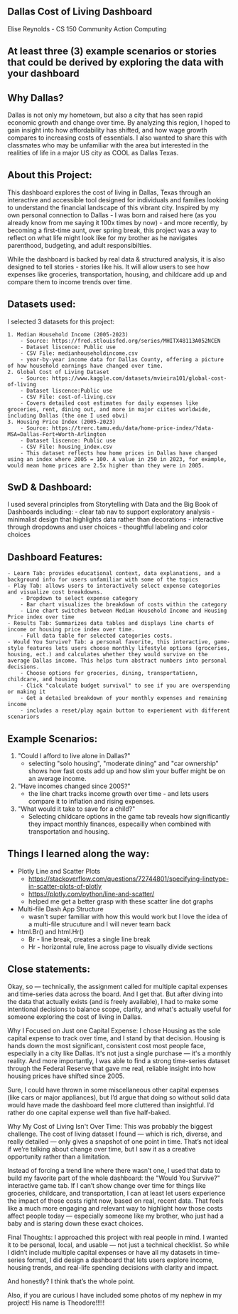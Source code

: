 ## Dallas Cost of Living Dashboard 
Elise Reynolds - CS 150 Community Action Computing 

## At least three (3) example scenarios or stories that could be derived by exploring the data with your dashboard

## Why Dallas? 

Dallas is not only my hometown, but also a city that has seen rapid economic growth and change over time. By analyzing this region, I hoped to gain insight into how affordability has shifted, and how wage growth compares to increasing costs of essentials. I also wanted to share this with classmates who may be unfamiliar with the area but interested in the realities of life in a major US city as COOL as Dallas Texas. 

## About this Project: 

This dashboard explores the cost of living in Dallas, Texas through an interactive and accessible tool designed for individuals and families looking to understand the financial landscape of this vibrant city. Inspired by my own personal connection to Dallas - I was born and raised here (as you already know from me saying it 100x times by now) - and more recently, by becoming a first-time aunt, over spring break, this project was a way to reflect on what life might look like for my brother as he navigates parenthood, budgeting, and adult responsibilties.

While the dashboard is backed by real data & structured analysis, it is also designed to tell stories - stories like his. It will allow users to see how expenses like groceries, transportation, housing, and childcare add up and compare them to income trends over time. 

## Datasets used: 

I selected 3 datasets for this project: 

    1. Median Household Income (2005-2023)
        - Source: https://fred.stlouisfed.org/series/MHITX48113A052NCEN
        - Dataset liscence: Public use
        - CSV File: medianhouseholdincome.csv
        - year-by-year income data for Dallas County, offering a picture of how household earnings have changed over time. 
    2. Global Cost of Living Dataset
        - Source: https://www.kaggle.com/datasets/mvieira101/global-cost-of-living
        - Dataset liscence:Public use
        - CSV File: cost-of-living.csv
        - Covers detailed cost estimates for daily expenses like groceries, rent, dining out, and more in major ciites worldwide, including Dallas (the one I used obvi)
    3. Housing Price Index (2005-2023)
        - Source: https://trerc.tamu.edu/data/home-price-index/?data-MSA=Dallas-Fort+Worth-Arlington
        - Dataset liscence: Public use
        - CSV File: housing_index.csv
        - This dataset reflects how home prices in Dallas have changed using an index where 2005 = 100. A value in 250 in 2023, for example, would mean home prices are 2.5x higher than they were in 2005.  

## SwD & Dashboard: 

I used several principles from Storytelling with Data and the Big Book of Dashboards including: 
    - clear tab nav to support exploratory analysis
    - minimalist design that highlights data rather than decorations 
    - interactive through dropdowns and user choices
    - thoughtful labeling and color choices 

## Dashboard Features: 

    - Learn Tab: provides educational context, data explanations, and a background info for users unfamiliar with some of the topics 
    - Play Tab: allows users to interactively select expense categories and visualize cost breakdowns. 
        - Dropdown to select expense category 
        - Bar chart visualizes the breakdown of costs within the category 
        - Line chart switches between Median Household Income and Housing Price index over time 
    - Results Tab: Summarizes data tables and displays line charts of income or housing price index over time.
        - Full data table for selected categories costs. 
    - Would You Survive? Tab: a personal favorite, this interactive, game-style features lets users choose monthly lifestyle options (groceries, housing, ect.) and calculates whether they would survive on the average Dallas income. This helps turn abstract numbers into personal decisions. 
        - Choose options for groceries, dining, transportationn, childcare, and housing
        - Click "calculate budget survival" to see if you are overspending or making it 
        - Get a detailed breakdown of your monthly expenses and remaining income    
        - includes a reset/play again button to experiement with different scenariors 

## Example Scenarios: 
1. "Could I afford to live alone in Dallas?"
   - selecting "solo housing", "moderate dining" and "car ownership" shows how fast costs add up and how slim your buffer might be on an average income. 
2. "Have incomes changed since 2005?"
   - the line chart tracks income growth over time - and lets users compare it to inflation and rising expenses. 
3. "What would it take to save for a child?"
   - Selecting childcare options in the game tab reveals how significantly they impact monthly finances, especailly  when combined with transportation and housing. 


## Things I learned along the way: 
- Plotly Line and Scatter Plots 
  - https://stackoverflow.com/questions/72744801/specifying-linetype-in-scatter-plots-of-plotly
  - https://plotly.com/python/line-and-scatter/
  - helped me get a better grasp with these scatter line dot graphs 
- Multi-file Dash App Structure 
  - wasn't super familiar with how this would work but I love the idea of a multi-file strucuture and I will never tearn back
- html.Br() and html.Hr()
  - Br - line break, creates a single line break 
  - Hr - horizontal rule, line across page to visually divide sections 


## Close statements: 
Okay, so — technically, the assignment called for multiple capital expenses and time-series data across the board. And I get that. But after diving into the data that actually exists (and is freely available), I had to make some intentional decisions to balance scope, clarity, and what's actually useful for someone exploring the cost of living in Dallas.

Why I Focused on Just one Capital Expense: 
I chose Housing as the sole capital expense to track over time, and I stand by that decision. Housing is hands down the most significant, consistent cost most people face, especially in a city like Dallas. It's not just a single purchase — it's a monthly reality. And more importantly, I was able to find a strong time-series dataset through the Federal Reserve that gave me real, reliable insight into how housing prices have shifted since 2005.

Sure, I could have thrown in some miscellaneous other capital expenses (like cars or major appliances), but I’d argue that doing so without solid data would have made the dashboard feel more cluttered than insightful. I’d rather do one capital expense well than five half-baked.

Why My Cost of Living Isn't Over Time:
This was probably the biggest challenge. The cost of living dataset I found — which is rich, diverse, and really detailed — only gives a snapshot of one point in time. That’s not ideal if we’re talking about change over time, but I saw it as a creative opportunity rather than a limitation.

Instead of forcing a trend line where there wasn’t one, I used that data to build my favorite part of the whole dashboard: the "Would You Survive?" interactive game tab. If I can’t show change over time for things like groceries, childcare, and transportation, I can at least let users experience the impact of those costs right now, based on real, recent data. That feels like a much more engaging and relevant way to highlight how those costs affect people today — especially someone like my brother, who just had a baby and is staring down these exact choices.

Final Thoughts: 
I approached this project with real people in mind. I wanted it to be personal, local, and usable — not just a technical checklist. So while I didn’t include multiple capital expenses or have all my datasets in time-series format, I did design a dashboard that lets users explore income, housing trends, and real-life spending decisions with clarity and impact.

And honestly? I think that’s the whole point.

Also, if you are curious I have included some photos of my nephew in my project! His name is Theodore!!!!!




